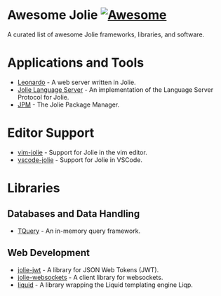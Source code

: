 # Awesome Jolie [![Awesome](https://awesome.re/badge.svg)](https://awesome.re)

A curated list of awesome Jolie frameworks, libraries, and software.

# Applications and Tools

- [Leonardo](https://www.npmjs.com/package/@jolie/leonardo) - A web server written in Jolie.
- [Jolie Language Server](https://www.npmjs.com/package/@jolie/languageserver) - An implementation of the Language Server Protocol for Jolie.
- [JPM](https://www.npmjs.com/package/@jolie/jpm) - The Jolie Package Manager.

# Editor Support

- [vim-jolie](https://github.com/jolie/vim-jolie) - Support for Jolie in the vim editor.
- [vscode-jolie](https://github.com/jolie/vscode-jolie) - Support for Jolie in VSCode.

# Libraries

## Databases and Data Handling
- [TQuery](https://www.npmjs.com/package/@jolie/tquery) - An in-memory query framework.

## Web Development
- [jolie-jwt](https://www.npmjs.com/package/@jolie/jwt) - A library for JSON Web Tokens (JWT).
- [jolie-websockets](https://www.npmjs.com/package/@jolie/websockets) - A client library for websockets.
- [liquid](https://www.npmjs.com/package/@jolie/liquid) - A library wrapping the Liquid templating engine Liqp.

